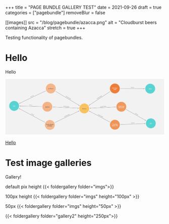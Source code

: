 +++
title = "PAGE BUNDLE GALLERY TEST"
date = 2021-09-26
draft = true
categories = ["pagebundle"]
removeBlur = false

[[images]]
 src = "/blog/pagebundle/azacca.png"
 alt = "Cloudburst beers containing Azacca"
 stretch = true
+++

Testing functionality of pagebundles.

<!--more-->

# Hello

Hello

![Stuff](azacca.png "Stuff")



[Hello](https://linktosomewhere)

# Test image galleries

Gallery!

default pix height
{{< foldergallery folder="imgs">}}

100px height
{{< foldergallery folder="imgs" height="100px" >}}

50px
{{< foldergallery folder="imgs" height="50px" >}}



{{< foldergallery folder="gallery2" height="250px">}}
